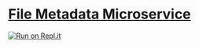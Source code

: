 # [File Metadata Microservice](https://www.freecodecamp.org/learn/apis-and-microservices/apis-and-microservices-projects/file-metadata-microservice)

[![Run on Repl.it](https://repl.it/badge/github/ThomasErhel/boilerplate-project-filemetadata)](https://replit.com/@ThomasErhel/boilerplate-project-filemetadata)
